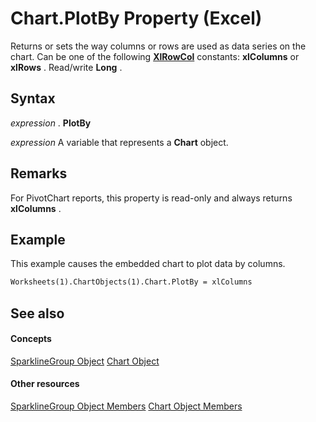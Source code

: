 
# Chart.PlotBy Property (Excel)

Returns or sets the way columns or rows are used as data series on the chart. Can be one of the following  **[XlRowCol](78f808d5-e5e4-bee8-93ae-d2589d854fe7.md)** constants: **xlColumns** or **xlRows** . Read/write **Long** .


## Syntax

 _expression_ . **PlotBy**

 _expression_ A variable that represents a **Chart** object.


## Remarks

For PivotChart reports, this property is read-only and always returns  **xlColumns** .


## Example

This example causes the embedded chart to plot data by columns.


```vb
Worksheets(1).ChartObjects(1).Chart.PlotBy = xlColumns
```


## See also


#### Concepts


[SparklineGroup Object](cc694d97-a3d3-3473-2e37-0ede67b97680.md)
[Chart Object](179c32ce-49bd-6f36-ea12-89fb5443f3ea.md)
#### Other resources


[SparklineGroup Object Members](dad308ee-d69b-748d-d0c8-ad63c643808f.md)
[Chart Object Members](a3f8ac44-02d6-6f3f-b5e0-23f4bd5d6baf.md)
